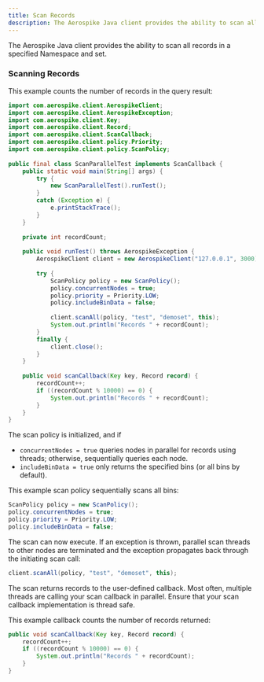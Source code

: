 ```yaml
---
title: Scan Records
description: The Aerospike Java client provides the ability to scan all records in a specified Namespace and set. 
---
```


The Aerospike Java client provides the ability to scan all records in a specified Namespace and set. 

### Scanning Records

This example counts the number of records in the query result:

```java
import com.aerospike.client.AerospikeClient;
import com.aerospike.client.AerospikeException;
import com.aerospike.client.Key;
import com.aerospike.client.Record;
import com.aerospike.client.ScanCallback;
import com.aerospike.client.policy.Priority;
import com.aerospike.client.policy.ScanPolicy;
 
public final class ScanParallelTest implements ScanCallback {
    public static void main(String[] args) {
        try {
            new ScanParallelTest().runTest();
        }
        catch (Exception e) {
            e.printStackTrace();
        }
    }
     
    private int recordCount;
 
    public void runTest() throws AerospikeException {
        AerospikeClient client = new AerospikeClient("127.0.0.1", 3000);
         
        try {
            ScanPolicy policy = new ScanPolicy();
            policy.concurrentNodes = true;
            policy.priority = Priority.LOW;
            policy.includeBinData = false;
 
            client.scanAll(policy, "test", "demoset", this);       
            System.out.println("Records " + recordCount);
        }
        finally {
            client.close();
        }
    }
 
    public void scanCallback(Key key, Record record) {
        recordCount++;
        if ((recordCount % 10000) == 0) {
            System.out.println("Records " + recordCount);
        }
    }
}
```

The scan policy is initialized, and if
- `concurrentNodes = true` queries nodes in parallel for records using threads; otherwise, sequentially queries each node. 
- `includeBinData = true` only returns the specified bins (or all bins by default).

This example scan policy sequentially scans all bins: 

```java
ScanPolicy policy = new ScanPolicy();
policy.concurrentNodes = true;
policy.priority = Priority.LOW;
policy.includeBinData = false;
```

The scan can now execute. If an exception is thrown, parallel scan threads to other nodes are terminated and the exception propagates back through the initiating scan call:

```java
client.scanAll(policy, "test", "demoset", this);
```

The scan returns records to the user-defined callback. Most often, multiple threads are calling your scan callback in parallel. Ensure that your scan callback implementation is thread safe. 

This example callback counts the number of records returned:

```java
public void scanCallback(Key key, Record record) {
    recordCount++;
    if ((recordCount % 10000) == 0) {
        System.out.println("Records " + recordCount);
    }
}
```
